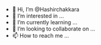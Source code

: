 - 👋 Hi, I’m @Hashirchakkara
- 👀 I’m interested in ...
- 🌱 I’m currently learning ...
- 💞️ I’m looking to collaborate on ...
- 📫 How to reach me ...

<!---
Hashirchakkara/Hashirchakkara is a ✨ special ✨ repository because its `README.md` (this file) appears on your GitHub profile.
You can click the Preview link to take a look at your changes.
--->
